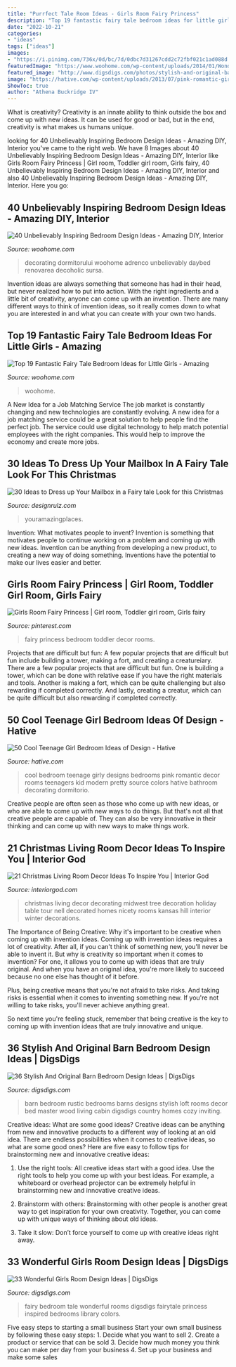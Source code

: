 ```yaml
---
title: "Purrfect Tale Room Ideas - Girls Room Fairy Princess"
description: "Top 19 fantastic fairy tale bedroom ideas for little girls"
date: "2022-10-21"
categories:
- "ideas"
tags: ["ideas"]
images:
- "https://i.pinimg.com/736x/0d/bc/7d/0dbc7d31267cdd2c72fbf021c1ad088d.jpg"
featuredImage: "https://www.woohome.com/wp-content/uploads/2014/01/Wonderful-Bedroom-Design-Ideas-25.jpg"
featured_image: "http://www.digsdigs.com/photos/stylish-and-original-barn-bedrooms-4.jpg"
image: "https://hative.com/wp-content/uploads/2013/07/pink-romantic-girls-bedroom-2839.jpg"
ShowToc: true
author: "Athena Buckridge IV"
---
```



What is creativity?
Creativity is an innate ability to think outside the box and come up with new ideas. It can be used for good or bad, but in the end, creativity is what makes us humans unique.

	

		
looking for 40 Unbelievably Inspiring Bedroom Design Ideas - Amazing DIY, Interior you've came to the right web. We have 8 Images about 40 Unbelievably Inspiring Bedroom Design Ideas - Amazing DIY, Interior like Girls Room Fairy Princess | Girl room, Toddler girl room, Girls fairy, 40 Unbelievably Inspiring Bedroom Design Ideas - Amazing DIY, Interior and also 40 Unbelievably Inspiring Bedroom Design Ideas - Amazing DIY, Interior. Here you go:
		
    
## 40 Unbelievably Inspiring Bedroom Design Ideas - Amazing DIY, Interior

<img loading=lazy src="https://www.woohome.com/wp-content/uploads/2014/01/Wonderful-Bedroom-Design-Ideas-25.jpg" onerror="this.onerror=null;this.src='https://tse4.mm.bing.net/th?id=OIP.XXnlCkCaZVCiGzQuTnhzJAHaLH&amp;pid=15.1';" alt="40 Unbelievably Inspiring Bedroom Design Ideas - Amazing DIY, Interior">

_Source: woohome.com_

>decorating dormitorului woohome adrenco unbelievably daybed renovarea decoholic sursa. 

	

Invention ideas are always something that someone has had in their head, but never realized how to put into action. With the right ingredients and a little bit of creativity, anyone can come up with an invention. There are many different ways to think of invention ideas, so it really comes down to what you are interested in and what you can create with your own two hands.

    
## Top 19 Fantastic Fairy Tale Bedroom Ideas For Little Girls - Amazing

<img loading=lazy src="https://www.woohome.com/wp-content/uploads/2015/03/fairy-tale-girl-bedroom-woohome-6.jpg" onerror="this.onerror=null;this.src='https://tse2.mm.bing.net/th?id=OIP.3bmsX0gffpRUxo7hm4nljgHaIz&amp;pid=15.1';" alt="Top 19 Fantastic Fairy Tale Bedroom Ideas for Little Girls - Amazing">

_Source: woohome.com_

>woohome. 

	

A New Idea for a Job Matching Service
The job market is constantly changing and new technologies are constantly evolving. A new idea for a job matching service could be a great solution to help people find the perfect job. The service could use digital technology to help match potential employees with the right companies. This would help to improve the economy and create more jobs.

    
## 30 Ideas To Dress Up Your Mailbox In A Fairy Tale Look For This Christmas

<img loading=lazy src="https://cdn.designrulz.com/wp-content/uploads/2012/12/Holiday-Mailbox-CHRISTMAS-015.jpg" onerror="this.onerror=null;this.src='https://tse4.mm.bing.net/th?id=OIP.H-lbU3Xl5EWlMJeQCT7QRQHaLE&amp;pid=15.1';" alt="30 Ideas to Dress up Your Mailbox in a Fairy tale Look for this Christmas">

_Source: designrulz.com_

>youramazingplaces. 

	

Invention: What motivates people to invent?
Invention is something that motivates people to continue working on a problem and coming up with new ideas. Invention can be anything from developing a new product, to creating a new way of doing something. Inventions have the potential to make our lives easier and better.

    
## Girls Room Fairy Princess | Girl Room, Toddler Girl Room, Girls Fairy

<img loading=lazy src="https://i.pinimg.com/736x/0d/bc/7d/0dbc7d31267cdd2c72fbf021c1ad088d.jpg" onerror="this.onerror=null;this.src='https://tse1.mm.bing.net/th?id=OIP.GYg2n2MZYBWoeWEgOl4F1gHaLF&amp;pid=15.1';" alt="Girls Room Fairy Princess | Girl room, Toddler girl room, Girls fairy">

_Source: pinterest.com_

>fairy princess bedroom toddler decor rooms. 

	

Projects that are difficult but fun: A few popular projects that are difficult but fun include building a tower, making a fort, and creating a creatureiary.
There are a few popular projects that are difficult but fun. One is building a tower, which can be done with relative ease if you have the right materials and tools. Another is making a fort, which can be quite challenging but also rewarding if completed correctly. And lastly, creating a creatur, which can be quite difficult but also rewarding if completed correctly.

    
## 50 Cool Teenage Girl Bedroom Ideas Of Design - Hative

<img loading=lazy src="https://hative.com/wp-content/uploads/2013/07/pink-romantic-girls-bedroom-2839.jpg" onerror="this.onerror=null;this.src='https://tse1.mm.bing.net/th?id=OIP.JxY3BfbnEapV5pTASEmghwHaE8&amp;pid=15.1';" alt="50 Cool Teenage Girl Bedroom Ideas of Design - Hative">

_Source: hative.com_

>cool bedroom teenage girly designs bedrooms pink romantic decor rooms teenagers kid modern pretty source colors hative bathroom decorating dormitorio. 

	

Creative people are often seen as those who come up with new ideas, or who are able to come up with new ways to do things. But that's not all that creative people are capable of. They can also be very innovative in their thinking and can come up with new ways to make things work.

    
## 21 Christmas Living Room Decor Ideas To Inspire You | Interior God

<img loading=lazy src="http://interiorgod.com/wp-content/uploads/2016/10/christmas-tree-on-table.jpg" onerror="this.onerror=null;this.src='https://tse3.mm.bing.net/th?id=OIP.1K03ts-_vlJad-3qyzzs1wHaLH&amp;pid=15.1';" alt="21 Christmas Living Room Decor Ideas To Inspire You | Interior God">

_Source: interiorgod.com_

>christmas living decor decorating midwest tree decoration holiday table tour nell decorated homes nicety rooms kansas hill interior winter decorations. 

	

The Importance of Being Creative: Why it's important to be creative when coming up with invention ideas.
Coming up with invention ideas requires a lot of creativity. After all, if you can't think of something new, you'll never be able to invent it.
But why is creativity so important when it comes to invention? For one, it allows you to come up with ideas that are truly original. And when you have an original idea, you're more likely to succeed because no one else has thought of it before.

Plus, being creative means that you're not afraid to take risks. And taking risks is essential when it comes to inventing something new. If you're not willing to take risks, you'll never achieve anything great.

So next time you're feeling stuck, remember that being creative is the key to coming up with invention ideas that are truly innovative and unique.

    
## 36 Stylish And Original Barn Bedroom Design Ideas | DigsDigs

<img loading=lazy src="http://www.digsdigs.com/photos/stylish-and-original-barn-bedrooms-4.jpg" onerror="this.onerror=null;this.src='https://tse3.mm.bing.net/th?id=OIP.l5g62WugIriELlpzxR43iQHaF4&amp;pid=15.1';" alt="36 Stylish And Original Barn Bedroom Design Ideas | DigsDigs">

_Source: digsdigs.com_

>barn bedroom rustic bedrooms barns designs stylish loft rooms decor bed master wood living cabin digsdigs country homes cozy inviting. 

	

Creative ideas: What are some good ideas?
Creative ideas can be anything from new and innovative products to a different way of looking at an old idea. There are endless possibilities when it comes to creative ideas, so what are some good ones? Here are five easy to follow tips for brainstorming new and innovative creative ideas:
1) Use the right tools: All creative ideas start with a good idea. Use the right tools to help you come up with your best ideas. For example, a whiteboard or overhead projector can be extremely helpful in brainstorming new and innovative creative ideas.

2) Brainstorm with others: Brainstorming with other people is another great way to get inspiration for your own creativity. Together, you can come up with unique ways of thinking about old ideas.

3) Take it slow: Don’t force yourself to come up with creative ideas right away.

    
## 33 Wonderful Girls Room Design Ideas | DigsDigs

<img loading=lazy src="http://www.digsdigs.com/photos/girl-fairy-tale-bedroom.jpg" onerror="this.onerror=null;this.src='https://tse4.mm.bing.net/th?id=OIP.9k6gez_ywZ9G2vsCQjERFwHaJj&amp;pid=15.1';" alt="33 Wonderful Girls Room Design Ideas | DigsDigs">

_Source: digsdigs.com_

>fairy bedroom tale wonderful rooms digsdigs fairytale princess inspired bedrooms library colors. 

	

Five easy steps to starting a small business
Start your own small business by following these easy steps: 1. Decide what you want to sell 2. Create a product or service that can be sold 3. Decide how much money you think you can make per day from your business 4. Set up your business and make some sales 
